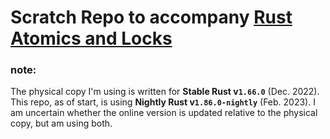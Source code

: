 # Scratch Repo to accompany [Rust Atomics and Locks](https://marabos.nl/atomics/basics.html)

### **note**: 
The physical copy I'm using is written for **Stable Rust v`1.66.0`** (Dec. 2022).  
This repo, as of start, is using **Nightly Rust v`1.86.0-nightly`** (Feb. 2023).
I am uncertain whether the online version is updated relative to the physical copy, but am using both.
